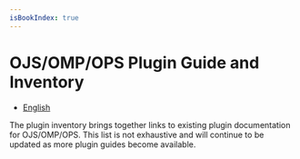 ```yaml
---
isBookIndex: true
---
```


# OJS/OMP/OPS Plugin Guide and Inventory

* [English](./en)

The plugin inventory brings together links to existing plugin documentation for OJS/OMP/OPS. This list is not exhaustive and will continue to be updated as more plugin guides become available.
